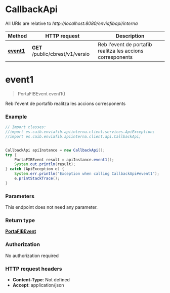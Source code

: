 # CallbackApi

All URIs are relative to *http://localhost:8080/enviafibapi/interna*

Method | HTTP request | Description
------------- | ------------- | -------------
[**event1**](CallbackApi.md#event1) | **GET** /public/cbrest/v1/versio | Reb l&#x27;event de portafib realitza les accions corresponents

<a name="event1"></a>
# **event1**
> PortaFIBEvent event1()

Reb l&#x27;event de portafib realitza les accions corresponents

### Example
```java
// Import classes:
//import es.caib.enviafib.apiinterna.client.services.ApiException;
//import es.caib.enviafib.apiinterna.client.api.CallbackApi;


CallbackApi apiInstance = new CallbackApi();
try {
    PortaFIBEvent result = apiInstance.event1();
    System.out.println(result);
} catch (ApiException e) {
    System.err.println("Exception when calling CallbackApi#event1");
    e.printStackTrace();
}
```

### Parameters
This endpoint does not need any parameter.

### Return type

[**PortaFIBEvent**](PortaFIBEvent.md)

### Authorization

No authorization required

### HTTP request headers

 - **Content-Type**: Not defined
 - **Accept**: application/json

